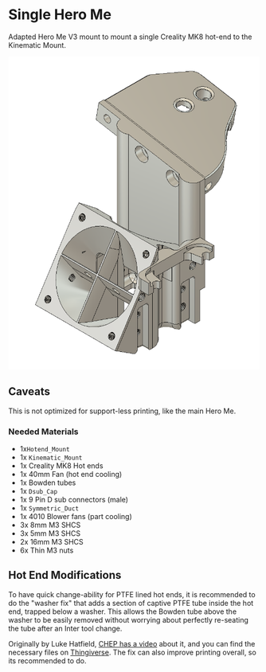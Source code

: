 # Single Hero Me

Adapted Hero Me V3 mount to mount a single Creality MK8 hot-end to the Kinematic Mount.

![Single Hero Me](/images/Single_Hero_Me.png)

## Caveats

This is not optimized for support-less printing, like the main Hero Me.  

### Needed Materials

- 1x`Hotend_Mount`
- 1x `Kinematic_Mount`
- 1x Creality MK8 Hot ends
- 1x 40mm Fan (hot end cooling)
- 1x Bowden tubes
- 1x `Dsub_Cap`
- 1x 9 Pin D sub connectors (male)
- 1x `Symmetric_Duct`
- 1x 4010 Blower fans (part cooling)
- 3x 8mm M3 SHCS
- 3x 5mm M3 SHCS
- 2x 16mm M3 SHCS
- 6x Thin M3 nuts

## Hot End Modifications

To have quick change-ability for PTFE lined hot ends, it is recommended to do the "washer fix" that adds a section of captive PTFE tube inside the hot end, trapped below a washer.  This allows the Bowden tube above the washer to be easily removed without worrying about perfectly re-seating the tube after an Inter tool change.

Originally by Luke Hatfield, [CHEP has a video](https://www.youtube.com/watch?v=7tCxO17XZtw) about it, and you can find the necessary files on [Thingiverse](https://www.thingiverse.com/thing:3203831).  The fix can also improve printing overall, so its recommended to do.
